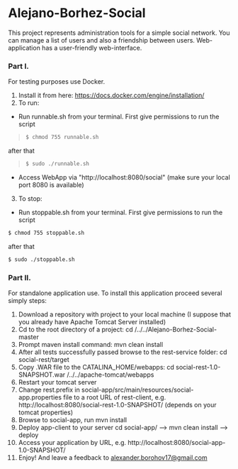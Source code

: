 # Alejano-Borhez-Social
This project represents administration tools for a simple social network.
You can manage a list of users and also a friendship between users.
Web-application has a user-friendly web-interface.

### Part I.
For testing purposes use Docker.
 1. Install it from here: https://docs.docker.com/engine/installation/
 2. To run:
* Run runnable.sh from your terminal. First give permissions to run the script

>```sh
>$ chmod 755 runnable.sh
>```
after that
>```sh
>$ sudo ./runnable.sh
>```

* Access WebApp via "http://localhost:8080/social" (make sure your local port 8080 is available)
 3. To stop:
* Run stoppable.sh from your terminal. First give permissions to run the script
```sh 
$ chmod 755 stoppable.sh
```
after that 
```sh
$ sudo ./stoppable.sh
```

### Part II.
For standalone application use.
To install this application proceed several simply steps:

1. Download a repository with project to your local machine 
   (I suppose that you already have Apache Tomcat Server installed)
2. Cd to the root directory of a project: cd /../../Alejano-Borhez-Social-master
3. Prompt maven install command: mvn clean install
4. After all tests successfully passed browse to the rest-service folder: cd social-rest/target
5. Copy .WAR file to the CATALINA_HOME/webapps: cd social-rest-1.0-SNAPSHOT.war /../../apache-tomcat/webapps
6. Restart your tomcat server
7. Change rest.prefix in social-app/src/main/resources/social-app.properties file to a root URL of rest-client, e.g. http://localhost:8080/social-rest-1.0-SNAPSHOT/ (depends on your tomcat properties)
8. Browse to social-app, run mvn install
9. Deploy app-client to your server cd social-app/ --> mvn clean install --> deploy
10. Access your application by URL, e.g. http://localhost:8080/social-app-1.0-SNAPSHOT/
11. Enjoy! And leave a feedback to alexander.borohov17@gmail.com
